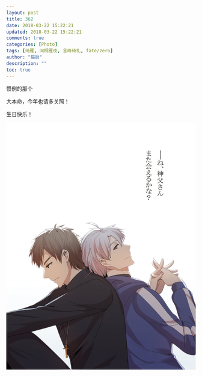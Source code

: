 ```yaml
---
layout: post
title: 362
date: 2018-03-22 15:22:21
updated: 2018-03-22 15:22:21
comments: true
categories: [Photo]
tags: [绮雁, 间桐雁夜, 言峰绮礼, fate/zero]
author: "猫厨"
description: ""
toc: true
---
```


<p>惯例的那个</p> 
<p>大本命，今年也请多关照！</p> 
<p>生日快乐！</p>

![](https://raw.githubusercontent.com/alicewish/meowchain247/master/img_cVZNdzJtQk9JV2Y1a1lla0FKeWNTTjlpTGJBaVN6VzJGeVkvN250ajJvcStmZTFaZWQzU3NnPT0.jpg)